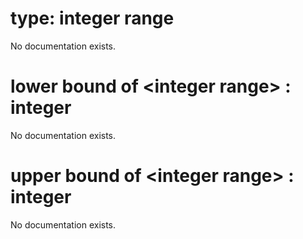 # type: integer range

No documentation exists.

# lower bound of &lt;integer range&gt; : integer

No documentation exists.

# upper bound of &lt;integer range&gt; : integer

No documentation exists.
